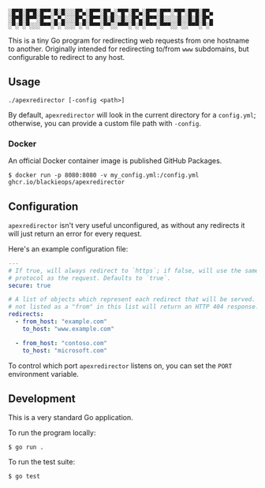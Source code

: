 ```
░█▀█░█▀█░█▀▀░█░█░░░█▀▄░█▀▀░█▀▄░▀█▀░█▀▄░█▀▀░█▀▀░▀█▀░█▀█░█▀▄
░█▀█░█▀▀░█▀▀░▄▀▄░░░█▀▄░█▀▀░█░█░░█░░█▀▄░█▀▀░█░░░░█░░█░█░█▀▄
░▀░▀░▀░░░▀▀▀░▀░▀░░░▀░▀░▀▀▀░▀▀░░▀▀▀░▀░▀░▀▀▀░▀▀▀░░▀░░▀▀▀░▀░▀
```

This is a tiny Go program for redirecting web requests from one hostname to
another. Originally intended for redirecting to/from `www` subdomains, but
configurable to redirect to any host.

## Usage

```
./apexredirector [-config <path>]
```

By default, `apexredirector` will look in the current directory for a
`config.yml`; otherwise, you can provide a custom file path with `-config`.

### Docker

An official Docker container image is published GitHub Packages.

```
$ docker run -p 8080:8080 -v my_config.yml:/config.yml ghcr.io/blackieops/apexredirector
```

## Configuration

`apexredirector` isn't very useful unconfigured, as without any redirects it
will just return an error for every request.

Here's an example configuration file:

```yaml
---
# If true, will always redirect to `https`; if false, will use the same
# protocol as the request. Defaults to `true`.
secure: true

# A list of objects which represent each redirect that will be served. Any host
# not listed as a "from" in this list will return an HTTP 404 response.
redirects:
  - from_host: "example.com"
    to_host: "www.example.com"

  - from_host: "contoso.com"
    to_host: "microsoft.com"
```

To control which port `apexredirector` listens on, you can set the `PORT`
environment variable.

## Development

This is a very standard Go application.

To run the program locally:

```
$ go run .
```

To run the test suite:

```
$ go test
```
